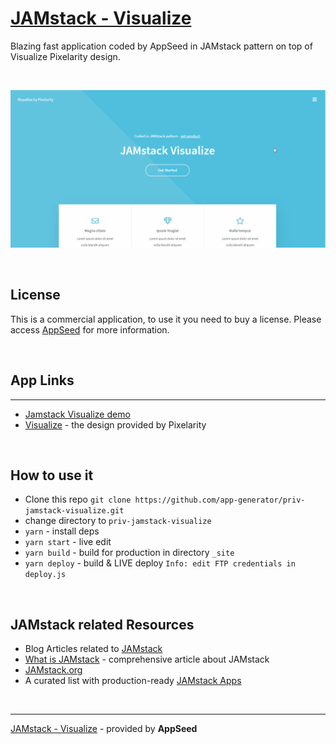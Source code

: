 # [JAMstack - Visualize](https://jamstack-visualize.appseed.us/)

Blazing fast application coded by AppSeed in JAMstack pattern on top of Visualize Pixelarity design.

<br />

![JAMstack Visualize - Gif animated intro.](https://github.com/app-generator/static/blob/master/products/jamstack-visualize-intro.gif?raw=true)

<br />

## License

This is a commercial application, to use it you need to buy a license. Please access [AppSeed](https://appseed.us/pricing) for more information.

<br />

## App Links
---
 - [Jamstack Visualize demo](https://jamstack-visualize.appseed.us/)
 - [Visualize](https://pixelarity.com/visualize) - the design provided by Pixelarity 

<br />

## How to use it
- Clone this repo `git clone https://github.com/app-generator/priv-jamstack-visualize.git`
- change directory to `priv-jamstack-visualize`
- `yarn` - install deps
- `yarn start` - live edit
- `yarn build` - build for production in directory `_site`
- `yarn deploy` - build & LIVE deploy `Info: edit FTP credentials in deploy.js `

<br />

## JAMstack related Resources
- Blog Articles related to [JAMstack](https://blog.appseed.us/tag/jamstack/)
- [What is JAMstack](https://blog.appseed.us/what-is-jamstack/) - comprehensive article about JAMstack
- [JAMstack.org](https://jamstack.org/)
- A curated list with production-ready [JAMstack Apps](https://appseed.us/apps/jamstack)

<br />

---
[JAMstack - Visualize](https://jamstack-visualize.appseed.us/) - provided by **AppSeed**
